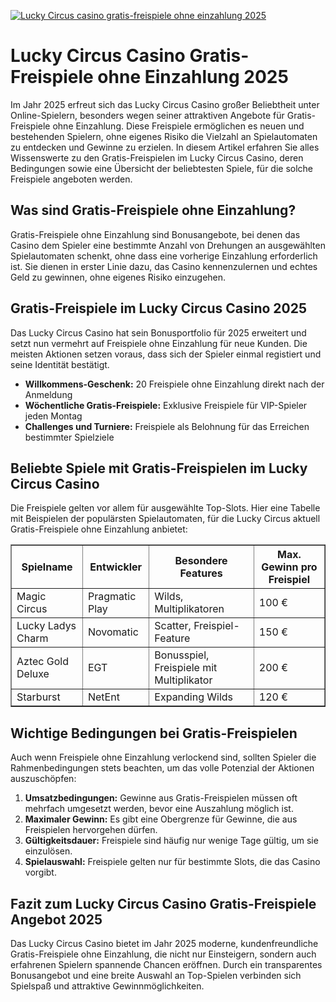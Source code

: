 [![Lucky Circus casino gratis-freispiele ohne einzahlung 2025](https://123-caf.pages.dev/gitsignup.png)](https://vrmoo.ru/Bt82HjjY)

<h1>Lucky Circus Casino Gratis-Freispiele ohne Einzahlung 2025</h1>  <p>Im Jahr 2025 erfreut sich das Lucky Circus Casino großer Beliebtheit unter Online-Spielern, besonders wegen seiner attraktiven Angebote für Gratis-Freispiele ohne Einzahlung. Diese Freispiele ermöglichen es neuen und bestehenden Spielern, ohne eigenes Risiko die Vielzahl an Spielautomaten zu entdecken und Gewinne zu erzielen. In diesem Artikel erfahren Sie alles Wissenswerte zu den Gratis-Freispielen im Lucky Circus Casino, deren Bedingungen sowie eine Übersicht der beliebtesten Spiele, für die solche Freispiele angeboten werden.</p>  <h2>Was sind Gratis-Freispiele ohne Einzahlung?</h2>  <p>Gratis-Freispiele ohne Einzahlung sind Bonusangebote, bei denen das Casino dem Spieler eine bestimmte Anzahl von Drehungen an ausgewählten Spielautomaten schenkt, ohne dass eine vorherige Einzahlung erforderlich ist. Sie dienen in erster Linie dazu, das Casino kennenzulernen und echtes Geld zu gewinnen, ohne eigenes Risiko einzugehen.</p>  <h2>Gratis-Freispiele im Lucky Circus Casino 2025</h2>  <p>Das Lucky Circus Casino hat sein Bonusportfolio für 2025 erweitert und setzt nun vermehrt auf Freispiele ohne Einzahlung für neue Kunden. Die meisten Aktionen setzen voraus, dass sich der Spieler einmal registiert und seine Identität bestätigt.</p>  <ul>   <li><strong>Willkommens-Geschenk:</strong> 20 Freispiele ohne Einzahlung direkt nach der Anmeldung</li>   <li><strong>Wöchentliche Gratis-Freispiele:</strong> Exklusive Freispiele für VIP-Spieler jeden Montag</li>   <li><strong>Challenges und Turniere:</strong> Freispiele als Belohnung für das Erreichen bestimmter Spielziele</li> </ul>  <h2>Beliebte Spiele mit Gratis-Freispielen im Lucky Circus Casino</h2>  <p>Die Freispiele gelten vor allem für ausgewählte Top-Slots. Hier eine Tabelle mit Beispielen der populärsten Spielautomaten, für die Lucky Circus aktuell Gratis-Freispiele ohne Einzahlung anbietet:</p>  <table border="1" cellpadding="5" cellspacing="0">   <thead>     <tr>       <th>Spielname</th>       <th>Entwickler</th>       <th>Besondere Features</th>       <th>Max. Gewinn pro Freispiel</th>     </tr>   </thead>   <tbody>     <tr>       <td>Magic Circus</td>       <td>Pragmatic Play</td>       <td>Wilds, Multiplikatoren</td>       <td>100 €</td>     </tr>     <tr>       <td>Lucky Ladys Charm</td>       <td>Novomatic</td>       <td>Scatter, Freispiel-Feature</td>       <td>150 €</td>     </tr>     <tr>       <td>Aztec Gold Deluxe</td>       <td>EGT</td>       <td>Bonusspiel, Freispiele mit Multiplikator</td>       <td>200 €</td>     </tr>     <tr>       <td>Starburst</td>       <td>NetEnt</td>       <td>Expanding Wilds</td>       <td>120 €</td>     </tr>   </tbody> </table>  <h2>Wichtige Bedingungen bei Gratis-Freispielen</h2>  <p>Auch wenn Freispiele ohne Einzahlung verlockend sind, sollten Spieler die Rahmenbedingungen stets beachten, um das volle Potenzial der Aktionen auszuschöpfen:</p>  <ol>   <li><strong>Umsatzbedingungen:</strong> Gewinne aus Gratis-Freispielen müssen oft mehrfach umgesetzt werden, bevor eine Auszahlung möglich ist.</li>   <li><strong>Maximaler Gewinn:</strong> Es gibt eine Obergrenze für Gewinne, die aus Freispielen hervorgehen dürfen.</li>   <li><strong>Gültigkeitsdauer:</strong> Freispiele sind häufig nur wenige Tage gültig, um sie einzulösen.</li>   <li><strong>Spielauswahl:</strong> Freispiele gelten nur für bestimmte Slots, die das Casino vorgibt.</li> </ol>  <h2>Fazit zum Lucky Circus Casino Gratis-Freispiele Angebot 2025</h2>  <p>Das Lucky Circus Casino bietet im Jahr 2025 moderne, kundenfreundliche Gratis-Freispiele ohne Einzahlung, die nicht nur Einsteigern, sondern auch erfahrenen Spielern spannende Chancen eröffnen. Durch ein transparentes Bonusangebot und eine breite Auswahl an Top-Spielen verbinden sich Spielspaß und attraktive Gewinnmöglichkeiten.</p>